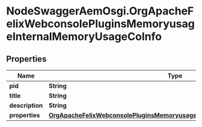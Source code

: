 # NodeSwaggerAemOsgi.OrgApacheFelixWebconsolePluginsMemoryusageInternalMemoryUsageCoInfo

## Properties
Name | Type | Description | Notes
------------ | ------------- | ------------- | -------------
**pid** | **String** |  | [optional] 
**title** | **String** |  | [optional] 
**description** | **String** |  | [optional] 
**properties** | [**OrgApacheFelixWebconsolePluginsMemoryusageInternalMemoryUsageCoProperties**](OrgApacheFelixWebconsolePluginsMemoryusageInternalMemoryUsageCoProperties.md) |  | [optional] 


